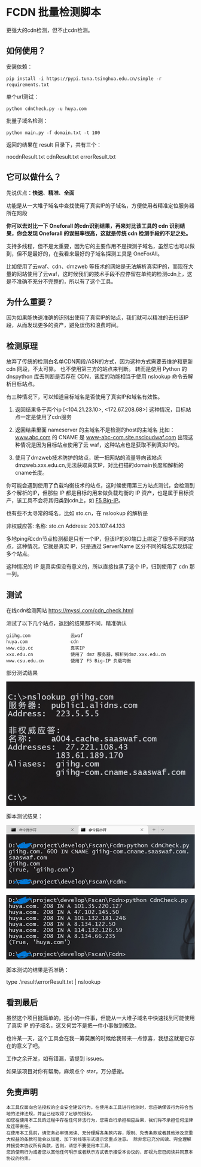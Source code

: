 # FCDN 批量检测脚本

更强大的cdn检测，但不止cdn检测。

## 如何使用？

安装依赖：
```
pip install -i https://pypi.tuna.tsinghua.edu.cn/simple -r requirements.txt
```

单个url测试：

```
python cdnCheck.py -u huya.com
```

批量子域名检测：

```
python main.py -f domain.txt -t 100
```

返回的结果在 result 目录下，共有三个：

nocdnResult.txt 
cdnResult.txt
errorResult.txt

## 它可以做什么？

先说优点：**快速**、**精准**、**全面**

功能是从一大堆子域名中查找使用了真实IP的子域名，方便使用者精准定位服务器所在网段

**你可以去对比一下 Oneforall 的cdn识别结果，再来对比该工具的 cdn 识别结果，你会发现 Oneforall 的误报率很高，这就是传统 cdn 检测手段的不足之处。**

支持多线程，但不是太重要，因为它的主要作用不是探测子域名，虽然它也可以做到，但不是最好的，在我看来最好的子域名探测工具是 OneForAll。

比如使用了云waf、cdn、dmzweb 等技术的网站是无法解析真实IP的，而现在大量的网站使用了云waf，这时候我们的技术手段不应停留在单纯的检测cdn上，这是不准确不充分不完整的，所以有了这个工具。

## 为什么重要？

因为如果能快速准确的识别出使用了真实IP的站点，我们就可以精准的去扫该IP段，从而发现更多的资产，避免误伤和浪费时间。

## 检测原理

放弃了传统的检测白名单CDN网段/ASN的方式，因为这种方式需要去维护和更新 cdn 网段，不太可靠。
也不使用第三方的站点来判断。
转而是使用 Python 的 dnspython 库去判断是否存在 CDN，该库的功能相当于使用 nslookup 命令去解析目标站点。

有三种情况下，可以知道目标域名是否使用了真实IP和域名有效性。

1. 返回结果多于两个ip
    [<104.21.23.10>, <172.67.208.68>]
    这种情况，目标站点一定是使用了cdn服务

2. 返回结果里面 nameserver 的主域名不是检测的host的主域名
    比如：www.abc.com 的 CNAME 是 www-abc-com.site.nscloudwaf.com 
    出现这种情况是因为目标站点使用了云 waf，这种站点也是获取不到真实IP的。

3. 使用了dmzweb技术防护的站点，统一把网站的流量导向该站点 dmzweb.xxx.edu.cn,无法获取真实IP，对比扫描的domain长度和解析的cname长度。

你可能会遇到使用了负载均衡技术的站点，这时候使用第三方站点测试，会检测到多个解析的IP，但那些 IP 都是目标的用来做负载均衡的 IP 资产，也是属于目标资产，该工具不会将其归类到cdn上，如 [F5 Big-IP](https://baike.baidu.com/item/F5%20BIG-IP%E6%9C%AC%E5%9C%B0%E6%B5%81%E9%87%8F%E7%AE%A1%E7%90%86%E5%99%A8/4415289?fr=aladdin)。

也有些不太寻常的域名，比如 sto.cn，在 nslookup 的解析是

非权威应答:
名称:    sto.cn
Address:  203.107.44.133

多地ping和cdn节点检测都是只有一个IP，但该IP的80端口上绑定了很多不同的站点，这种情况，它就是真实 IP，只是通过 ServerName 区分不同的域名实现绑定多个站点。

这种情况的 IP 是真实但没有意义的，所以直接拉黑了这个 IP，归到使用了 cdn 那一列。

## 测试

在线cdn检测网站 https://myssl.com/cdn_check.html

测试了以下几个站点，返回的结果都不同，精准确认

```
giihg.com				云waf
huya.com				cdn
www.cip.cc				真实IP
xxx.edu.cn				使用了 dmz 服务器，解析到dmz.xxx.edu.cn
www.csu.edu.cn			使用了 F5 Big-IP 负载均衡
```

部分测试结果

![image-20221202102347816](./imgs/README/image-20221202102347816.png)

脚本测试结果：

![image-20221202102336233](./imgs/README/image-20221202102336233.png)

![image-20221202102538908](./imgs/README/image-20221202102538908.png)

脚本测试的结果是否准确：

type .\result\errorResult.txt | nslookup

## 看到最后

虽然这个项目挺简单的，挺小的一件事，但能从一大堆子域名中快速找到可能使用了真实 IP 的子域名，这又何尝不是把一件小事做到极致。

也许某一天，这个工具会在我一筹莫展的时候给我带来一点惊喜，我想这就是它存在的意义了吧。

工作之余开发，如有错漏，请提到 issues。

如果该项目对你有帮助，麻烦点个 star，万分感谢。

## 免责声明

```
本工具仅面向合法授权的企业安全建设行为，在使用本工具进行检测时，您应确保该行为符合当地的法律法规，并且已经取得了足够的授权。  
如您在使用本工具的过程中存在任何非法行为，您需自行承担相应后果，我们将不承担任何法律及连带责任。 
在使用本工具前，请您务必审慎阅读、充分理解各条款内容，限制、免责条款或者其他涉及您重大权益的条款可能会以加粗、加下划线等形式提示您重点注意。 除非您已充分阅读、完全理解并接受本协议所有条款，否则，请您不要使用本工具。
您的使用行为或者您以其他任何明示或者默示方式表示接受本协议的，即视为您已阅读并同意本协议的约束。 
```
